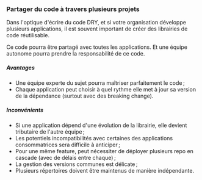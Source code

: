 ### Partager du code à travers plusieurs projets

Dans l'optique d'écrire du code DRY, et si votre organisation développe plusieurs applications, 
il est souvent important de créer des librairies de code réutilisable.

Ce code pourra être partagé avec toutes les applications. Et une équipe autonome pourra prendre la responsabilité de ce code.

##### Avantages

- Une équipe experte du sujet pourra maîtriser parfaitement le code ;
- Chaque application peut choisir à quel rythme elle met à jour sa version de la dépendance (surtout avec des breaking change).

##### Inconvénients

- Si une application dépend d'une évolution de la librairie, elle devient tributaire de l'autre équipe ;
- Les potentiels incompatibilités avec certaines des applications consommatrices sera difficile à anticiper ;
- Pour une même feature, peut nécessiter de déployer plusieurs repo en cascade (avec de délais entre chaque) ;
- La gestion des versions communes est délicate ;
- Plusieurs répertoires doivent être maintenus de manière indépendante.
